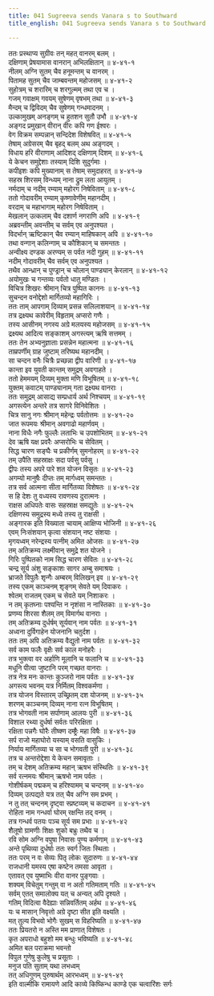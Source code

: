 ```yaml
---
title: 041 Sugreeva sends Vanara s to Southward
title_english: 041 Sugreeva sends Vanara s to Southward

---
```

<div class="audioEmbed"  caption="श्रीराम-हरिसीताराममूर्ति-घनपाठिभ्यां वचनम्" src="https://archive.org/download/Ramayana-recitation-Sriram-harisItArAmamUrti-Ghanapaati-v2/Kanda_4/Kanda_4_KSK-041-Dakshina_Disham_Prathi_Hanumadadi_Preshanam.mp3"></div>

ततः प्रस्थाप्य सुग्रीवः तन् महत् वानरम् बलम् ।  
दक्षिणाम् प्रेषयामास वानरान् अभिलक्षितान् ॥ ४-४१-१  
नीलम् अग्नि सुतम् चैव हनूमन्तम् च वानरम् ।  
पितामह सुतम् चैव जाम्बवन्तम् महोजसम् ॥ ४-४१-२  
सुहोत्रम् च शरारिम् च शरगुल्मम् तथा एव च ।  
गजम् गवाक्षम् गवयम् सुषेणम् वृषभम् तथा ॥ ४-४१-३  
मैन्दम् च द्विविदम् चैव सुषेणम् गन्धमादनम् ।  
उल्कामुखम् अनङ्गम् च हुतशन सुतौ उभौ ॥ ४-४१-४  
अङ्गद प्रमुखान् वीरान् वीरः कपि गण ईश्वरः ।  
वेग विक्रम सम्पन्नान् सन्दिदेश विशेषवित् ॥ ४-४१-५  
तेषाम् अग्रेसरम् चैव बृहद् बलम् अथ अङ्गदम् ।  
विधाय हरि वीराणाम् आदिशद् दक्षिणाम् दिशम् ॥ ४-४१-६  
ये केचन समुद्देशाः तस्याम् दिशि सुदुर्गमाः ।  
कपीइशः कपि मुख्यानाम् स तेषाम् समुदाहरत् ॥ ४-४१-७  
सहस्र शिरसम् विन्ध्यम् नाना द्रुम लता आयुतम् ।  
नर्मदाम् च नदीम् रम्याम् महोरग निषेविताम् ॥ ४-४१-८  
ततो गोदावरीम् रम्याम् कृष्णावेणीम् महानदीम् ।  
वरदाम् च महाभागाम् महोरग निषेविताम् ।  
मेखलान् उत्कलाम् चैव दशार्ण नगराणि अपि ॥ ४-४१-९  
अब्रवन्तीम् अवन्तीम् च सर्वम् एव अनुपश्यत ।  
विदर्भान् ऋष्टिकान् चैव रम्यान् माहिषकान् अपि ॥ ४-४१-१०  
तथा वन्गान् कलिन्गाम् च कौशिकान् च समन्ततः ।  
अन्वीक्ष्य दण्डक अरण्यम् स पर्वत नदी गुहम् ॥ ४-४१-११  
नदीम् गोदावरीम् चैव सर्वम् एव अनुपश्यत ।  
तथैव आन्ध्रान् च पुण्ड्रान् च चोलान् पाण्ड्यान् केरलान् ॥ ४-४१-१२  
अयोमुखः च गन्तव्यः पर्वतो धातु मण्डितः ।  
विचित्र शिखरः श्रीमान् चित्र पुष्पित काननः ॥ ४-४१-१३  
सुचन्दन वनोद्देशो मार्गितव्यो महागिरिः ।  
ततः ताम् आपगाम् दिव्याम् प्रसन्न सलिलाशयान् ॥ ४-४१-१४  
तत्र द्रक्ष्यथ कावेरीम् विहृताम् अप्सरो गणैः ।  
तस्य आसीनम् नगस्य अग्रे मलयस्य महोजसम् ॥ ४-४१-१५  
द्रक्ष्यथ आदित्य सङ्काशम् अगस्त्यम् ऋषि सत्तमम् ।  
ततः तेन अभ्यनुज्ञाताः प्रसन्नेन महात्मना ॥ ४-४१-१६  
ताम्रपर्णीम् ग्राह जुष्टाम् तरिष्यथ महानदीम् ।  
सा चन्दन वनैः चित्रैः प्रच्छन्ना द्वीप वारिणी ॥ ४-४१-१७  
कान्ता इव युवती कान्तम् समुद्रम् अवगाहते ।  
ततो हेममयम् दिव्यम् मुक्ता मणि विभूषितम् ॥ ४-४१-१८  
युक्तम् कवाटम् पाण्ड्यानाम् गता द्रक्ष्यथ वानराः ।  
ततः समुद्रम् आसाद्य सम्प्रधार्य अर्थ निश्चयम् ॥ ४-४१-१९  
अगस्त्येन अन्तरे तत्र सागरे विनिवेशितः ।  
चित्र सानु नगः श्रीमान् महेन्द्रः पर्वतोत्तमः ॥ ४-४१-२०  
जात रूपमयः श्रीमान् अवगाढो महार्णवम् ।  
नाना विधैः नगैः फुल्लैः लताभिः च उपशोभितम् ॥ ४-४१-२१  
देव ऋषि यक्ष प्रवरैः अप्सरोभिः च सेवितम् ।  
सिद्ध चारण सङ्घैः च प्रकीर्णम् सुमनोहरम् ॥ ४-४१-२२  
तम् उपैति सहस्राक्षः सदा पर्वसु पर्वसु ।  
द्वीपः तस्य अपरे पारे शत योजन विसृतः ॥ ४-४१-२३  
अगम्यो मानुषैः दीप्तः तम् मार्गध्वम् समन्ततः ।  
तत्र सर्व आत्मना सीता मार्गितव्या विशेषतः ॥ ४-४१-२४  
स हि देशः तु वध्यस्य रावणस्य दुरात्मनः ।  
राक्षस अधिपतेः वासः सहस्राक्ष समद्युतेः ॥ ४-४१-२५  
दक्षिणस्य समुद्रस्य मध्ये तस्य तु राक्षसी ।  
अङ्गारक इति विख्याता चायाम् आक्षिप्य भोजिनी ॥ ४-४१-२६  
एवम् निःसंशयान् कृत्वा संशयान् नष्ट संशयाः ।  
मृगयध्वम् नरेन्द्रस्य पत्नीम् अमित ओजसः ॥ ४-४१-२७  
तम् अतिक्रम्य लक्ष्मीवान् समुद्रे शत योजने ।  
गिरिः पुष्पितको नाम सिद्ध चारण सेवितः ॥ ४-४१-२८  
चन्द्र सूर्य अंशु सङ्काशः सागर अम्बु समाश्रयः ।  
भ्राजते विपुलैः शृन्गैः अम्बरम् विलिखन् इव ॥ ४-४१-२९  
तस्य एकम् काञ्चनम् शृङ्गम् सेवते यम् दिवाकरः ।  
श्वेतम् राजतम् एकम् च सेवते यम् निशाकरः ।  
न तम् कृतघ्नाः पश्यन्ति न नृशंसा न नास्तिकाः ॥ ४-४१-३०  
प्रणम्य शिरसा शैलम् तम् विमार्गथ वानराः ।  
तम् अतिक्रम्य दुर्धर्षम् सूर्यवान् नाम पर्वतः ॥ ४-४१-३१  
अध्वना दुर्विगाहेन योजनानि चतुर्दश ।  
ततः तम् अपि अतिक्रम्य वैद्युतो नाम पर्वतः ॥ ४-४१-३२  
सर्व काम फलैः वृक्षैः सर्व काल मनोहरैः ।  
तत्र भुक्त्वा वर अर्हाणि मूलानि च फलानि च ॥ ४-४१-३३  
मधूनि पीत्वा जुष्टानि परम् गच्छत वानराः ।  
तत्र नेत्र मनः कान्तः कुञ्जरो नाम पर्वतः ॥ ४-४१-३४  
अगस्त्य भवनम् यत्र निर्मितम् विश्वकर्मणा ।  
तत्र योजन विस्तारम् उच्छ्रितम् दश योजनम् ॥ ४-४१-३५  
शरणम् काञ्चनम् दिव्यम् नाना रत्न विभूषितम् ।  
तत्र भोगवती नाम सर्पाणाम् आलयः पुरी ॥ ४-४१-३६  
विशाल रथ्या दुर्धर्षा सर्वतः परिरक्षिता ।  
रक्षिता पन्नगैः घोरैः तीष्क्ण दम्ष्ट्रैः महा विषैः ॥ ४-४१-३७  
सर्प राजो महाघोरो यस्याम् वसति वासुकिः ।  
निर्याय मार्गितव्या च सा च भोगवती पुरी ॥ ४-४१-३८  
तत्र च अन्तरोद्देशा ये केचन समावृताः ।  
तम् च देशम् अतिक्रम्य महान् ऋषभ संस्थितिः ॥ ४-४१-३९  
सर्व रत्नमयः श्रीमान् ऋषभो नाम पर्वतः ।  
गोशीर्षकम् पद्मकम् च हरिश्यामम् च चन्दनम् ॥ ४-४१-४०  
दिव्यम् उत्पद्यते यत्र तत् चैव अग्नि सम प्रभम् ।  
न तु तत् चन्दनम् दृष्ट्वा स्प्रष्टव्यम् च कदाचन ॥ ४-४१-४१  
रोहिता नाम गन्धर्वा घोरम् रक्षन्ति तद् वनम् ।  
तत्र गन्धर्व पतयः पञ्च सूर्य सम प्रभाः ॥ ४-४१-४२  
शैलूषो ग्रामणीः शिक्षः शुको बभ्रुः तथैव च ।  
रवि सोम अग्नि वपुषा निवासः पुण्य कर्मणाम् ॥ ४-४१-४३  
अन्ते पृथिव्या दुर्धर्षाः ततः स्वर्ग जितः स्थिताः ।  
ततः परम् न वः सेव्यः पितृ लोकः सुदारुणः ॥ ४-४१-४४  
राजधानी यमस्य एषा कष्टेन तमसा आवृता ।  
एतावत् एव युष्माभिः वीरा वानर पुङ्गवाः ।  
शक्यम् विचेतुम् गन्तुम् वा न अतो गतिमताम् गतिः ॥ ४-४१-४५  
सर्वम् एतत् समालोक्य यत् च अन्यत् अपि दृश्यते ।  
गतिम् विदित्वा वैदेह्याः सन्निवर्तितम् अर्हथ ॥ ४-४१-४६  
यः च मासान् निवृत्तो अग्रे दृष्टा सीत इति वक्ष्यति ।  
मत् तुल्य विभवो भोगैः सुखम् स विहरिष्यति ॥ ४-४१-४७  
ततः प्रियतरो न अस्ति मम प्राणात् विशेषतः ।  
कृत अपराधो बहुशो मम बन्धुः भविष्यति ॥ ४-४१-४८  
अमित बल पराक्रमा भवन्तो  
विपुल गुणेषु कुलेषु च प्रसूताः ।  
मनुज पति सुताम् यथा लभध्वम्  
तत् अधिगुणम् पुरुषार्थम् आरभध्वम् ॥ ४-४१-४९  
इति वाल्मीकि रामायणे आदि काव्ये किष्किन्ध काण्डे एक चत्वारिंशः सर्गः
